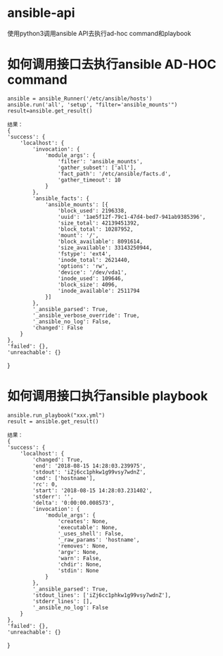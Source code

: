 # ansible-api
使用python3调用ansible API去执行ad-hoc command和playbook

# 如何调用接口去执行ansible AD-HOC command
    ansible = ansible_Runner('/etc/ansible/hosts')
    ansible.run('all', 'setup', "filter='ansible_mounts'")
    result=ansible.get_result()
    
    结果：
    {
	'success': {
		'localhost': {
			'invocation': {
				'module_args': {
					'filter': 'ansible_mounts',
					'gather_subset': ['all'],
					'fact_path': '/etc/ansible/facts.d',
					'gather_timeout': 10
				}
			},
			'ansible_facts': {
				'ansible_mounts': [{
					'block_used': 2196338,
					'uuid': '1ae5f12f-79c1-47d4-bed7-941ab9385396',
					'size_total': 42139451392,
					'block_total': 10287952,
					'mount': '/',
					'block_available': 8091614,
					'size_available': 33143250944,
					'fstype': 'ext4',
					'inode_total': 2621440,
					'options': 'rw',
					'device': '/dev/vda1',
					'inode_used': 109646,
					'block_size': 4096,
					'inode_available': 2511794
				}]
			},
			'_ansible_parsed': True,
			'_ansible_verbose_override': True,
			'_ansible_no_log': False,
			'changed': False
		}
	},
	'failed': {},
	'unreachable': {}
}
    
 # 如何调用接口执行ansible playbook
    ansible.run_playbook("xxx.yml")
    result = ansible.get_result()
    
    结果：
    {
	'success': {
		'localhost': {
			'changed': True,
			'end': '2018-08-15 14:28:03.239975',
			'stdout': 'iZj6cc1phkw1g99vsy7wdnZ',
			'cmd': ['hostname'],
			'rc': 0,
			'start': '2018-08-15 14:28:03.231402',
			'stderr': '',
			'delta': '0:00:00.008573',
			'invocation': {
				'module_args': {
					'creates': None,
					'executable': None,
					'_uses_shell': False,
					'_raw_params': 'hostname',
					'removes': None,
					'argv': None,
					'warn': False,
					'chdir': None,
					'stdin': None
				}
			},
			'_ansible_parsed': True,
			'stdout_lines': ['iZj6cc1phkw1g99vsy7wdnZ'],
			'stderr_lines': [],
			'_ansible_no_log': False
		}
	},
	'failed': {},
	'unreachable': {}
}
